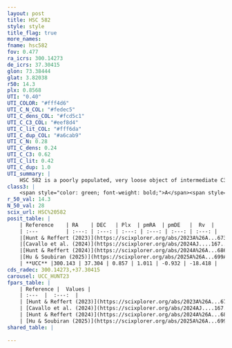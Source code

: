 ```yaml
---
layout: post
title: HSC 582
style: style
title_flag: true
more_names: 
fname: hsc582
fov: 0.477
ra_icrs: 300.14273
de_icrs: 37.30415
glon: 73.38444
glat: 3.82038
r50: 14.3
plx: 0.8568
UTI: "0.40"
UTI_COLOR: "#fff4d6"
UTI_C_N_COL: "#fedec5"
UTI_C_dens_COL: "#fcd5c1"
UTI_C_C3_COL: "#eef8d4"
UTI_C_lit_COL: "#fff6da"
UTI_C_dup_COL: "#a6cab9"
UTI_C_N: 0.28
UTI_C_dens: 0.24
UTI_C_C3: 0.62
UTI_C_lit: 0.42
UTI_C_dup: 1.0
UTI_summary: |
    HSC 582 is a poorly populated, very loose object of intermediate C3 quality. It was recently reported in the literature.
class3: |
    <span style="color: green; font-weight: bold;">A</span><span style="color: red; font-weight: bold;">C</span>
r_50_val: 14.3
N_50_val: 28
scix_url: HSC%20582
posit_table: |
    | Reference    | RA    | DEC   | Plx  | pmRA  | pmDE   |  Rv  |
    | :---         | :---: | :---: | :---: | :---: | :---: | :---: |
    |[Hunt & Reffert (2023)](https://scixplorer.org/abs/2023A%26A...673A.114H) | 300.106 | 37.411 | 0.851 | 1.062 | -0.893 | -21.509 |
    |[Cavallo et al. (2024)](https://scixplorer.org/abs/2024AJ....167...12C) | 300.208 | 37.309 | 0.847 | -- | -- | -- |
    |[Hunt & Reffert (2024)](https://scixplorer.org/abs/2024A%26A...686A..42H) | 300.106 | 37.411 | 0.851 | 1.062 | -0.893 | -21.509 |
    |[Hu & Soubiran (2025)](https://scixplorer.org/abs/2025A%26A...699A.246H) | 300.209 | 37.309 | -- | -- | -- | -- |
    | **UCC** |300.143 | 37.304 | 0.857 | 1.011 | -0.932 | -18.418 | 
cds_radec: 300.14273,+37.30415
carousel: UCC_HUNT23
fpars_table: |
    | Reference |  Values |
    | :---  |  :---:  |
    | [Hunt & Reffert (2023)](https://scixplorer.org/abs/2023A%26A...673A.114H) | `AV50=0.425, diffAV50=0.601, MOD50=10.305, logAge50=8.749` |
    | [Cavallo et al. (2024)](https://scixplorer.org/abs/2024AJ....167...12C) | `AV50=0.5, dMod50=10.31, logAge50=8.89, [Fe/H]50=0.53` |
    | [Hunt & Reffert (2024)](https://scixplorer.org/abs/2024A%26A...686A..42H) | `MassJ=42.7072` |
    | [Hu & Soubiran (2025)](https://scixplorer.org/abs/2025A%26A...699A.246H) | `MA22=-0.23, MA23f=-0.04, MZ23=0.07, MK24=0.01, MF24=0.05` |
shared_table: |
    
---
```

